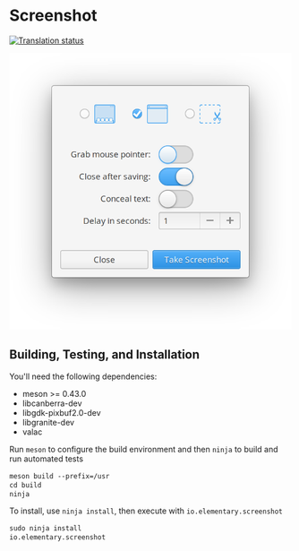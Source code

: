 # Screenshot
[![Translation status](https://l10n.elementary.io/widgets/screenshot-tool/-/svg-badge.svg)](https://l10n.elementary.io/projects/screenshot-tool/?utm_source=widget)

![Screenshot Tool Screenshot](data/screenshot.png?raw=true)

## Building, Testing, and Installation

You'll need the following dependencies:

* meson >= 0.43.0
* libcanberra-dev
* libgdk-pixbuf2.0-dev
* libgranite-dev
* valac

Run `meson` to configure the build environment and then `ninja` to build and run automated tests

    meson build --prefix=/usr
    cd build
    ninja

To install, use `ninja install`, then execute with `io.elementary.screenshot`

    sudo ninja install
    io.elementary.screenshot
